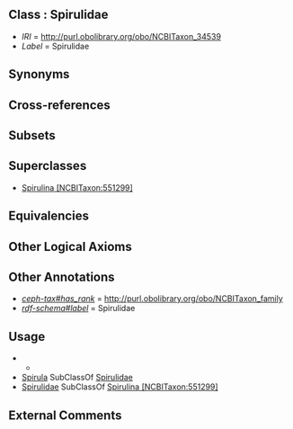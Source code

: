 
## Class : Spirulidae

 * *IRI* = http://purl.obolibrary.org/obo/NCBITaxon_34539
 * *Label* = Spirulidae

## Synonyms


## Cross-references


## Subsets


## Superclasses

 * [Spirulina [NCBITaxon:551299]](../../NCBITaxon/99/NCBITaxon_551299.md)

## Equivalencies


## Other Logical Axioms


## Other Annotations

 * *[ceph-tax#has_rank](../../ceph-tax#has/nk/ceph-tax#has_rank.md)* = http://purl.obolibrary.org/obo/NCBITaxon_family
 * *[rdf-schema#label](../../el/rdf-schema#label.md)* = Spirulidae

## Usage

 * -
 * [Spirula](../../NCBITaxon/40/NCBITaxon_34540.md) SubClassOf [Spirulidae](../../NCBITaxon/39/NCBITaxon_34539.md)
 * [Spirulidae](../../NCBITaxon/39/NCBITaxon_34539.md) SubClassOf [Spirulina [NCBITaxon:551299]](../../NCBITaxon/99/NCBITaxon_551299.md)

## External Comments

